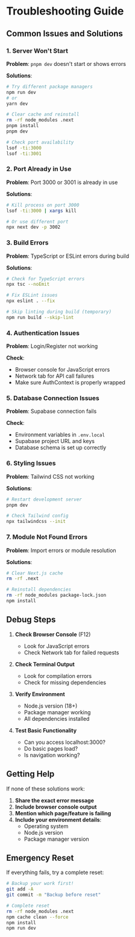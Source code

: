# Troubleshooting Guide

## Common Issues and Solutions

### 1. Server Won't Start

**Problem**: `pnpm dev` doesn't start or shows errors

**Solutions**:
```bash
# Try different package managers
npm run dev
# or
yarn dev

# Clear cache and reinstall
rm -rf node_modules .next
pnpm install
pnpm dev

# Check port availability
lsof -ti:3000
lsof -ti:3001
```

### 2. Port Already in Use

**Problem**: Port 3000 or 3001 is already in use

**Solutions**:
```bash
# Kill process on port 3000
lsof -ti:3000 | xargs kill

# Or use different port
npx next dev -p 3002
```

### 3. Build Errors

**Problem**: TypeScript or ESLint errors during build

**Solutions**:
```bash
# Check for TypeScript errors
npx tsc --noEmit

# Fix ESLint issues
npx eslint . --fix

# Skip linting during build (temporary)
npm run build --skip-lint
```

### 4. Authentication Issues

**Problem**: Login/Register not working

**Check**:
- Browser console for JavaScript errors
- Network tab for API call failures
- Make sure AuthContext is properly wrapped

### 5. Database Connection Issues

**Problem**: Supabase connection fails

**Check**:
- Environment variables in `.env.local`
- Supabase project URL and keys
- Database schema is set up correctly

### 6. Styling Issues

**Problem**: Tailwind CSS not working

**Solutions**:
```bash
# Restart development server
pnpm dev

# Check Tailwind config
npx tailwindcss --init
```

### 7. Module Not Found Errors

**Problem**: Import errors or module resolution

**Solutions**:
```bash
# Clear Next.js cache
rm -rf .next

# Reinstall dependencies
rm -rf node_modules package-lock.json
npm install
```

## Debug Steps

1. **Check Browser Console** (F12)
   - Look for JavaScript errors
   - Check Network tab for failed requests

2. **Check Terminal Output**
   - Look for compilation errors
   - Check for missing dependencies

3. **Verify Environment**
   - Node.js version (18+)
   - Package manager working
   - All dependencies installed

4. **Test Basic Functionality**
   - Can you access localhost:3000?
   - Do basic pages load?
   - Is navigation working?

## Getting Help

If none of these solutions work:

1. **Share the exact error message**
2. **Include browser console output**
3. **Mention which page/feature is failing**
4. **Include your environment details**:
   - Operating system
   - Node.js version
   - Package manager version

## Emergency Reset

If everything fails, try a complete reset:

```bash
# Backup your work first!
git add -A
git commit -m "Backup before reset"

# Complete reset
rm -rf node_modules .next
npm cache clean --force
npm install
npm run dev
```